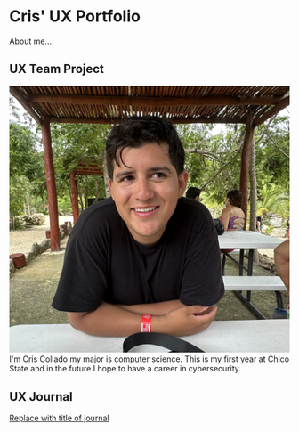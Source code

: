 # Cris' UX Portfolio

About me...

## UX Team Project
![Cris Collado Photo](Collado.jpg)
I'm Cris Collado my major is computer science. This is my first year at Chico State and in the future I hope to have a career in cybersecurity.

## UX Journal

[Replace with title of journal](journal/)
